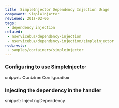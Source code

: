 ```yaml
---
title: SimpleInjector Dependency Injection Usage
component: SimpleInjector
reviewed: 2019-02-06
tags:
 - dependency injection
related:
 - nservicebus/dependency-injection
 - nservicebus/dependency-injection/simpleinjector
redirects:
 - samples/containers/simpleinjector
---
```


### Configuring to use SimpleInjector

snippet: ContainerConfiguration


### Injecting the dependency in the handler

snippet: InjectingDependency
